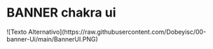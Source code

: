 <h1>BANNER chakra ui</h1>
![Texto Alternativo](https://raw.githubusercontent.com/Dobeyisc/00-banner-Ui/main/BannerUI.PNG)

